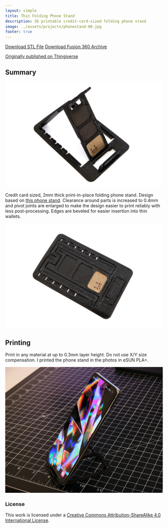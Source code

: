 ```yaml
---
layout: simple
title: Thin Folding Phone Stand
description: 3D printable credit-card-sized folding phone stand
image: ../assets/projects/phonestand-00.jpg
footer: true
---
```


<a href="../assets/projects/phonestand-2019-10-10.stl" class="button">Download STL File</a>
<a href="../assets/projects/phonestand-2019-10-10.f3d" class="button">Download Fusion 360 Archive</a>

[Originally published on Thingiverse](https://www.thingiverse.com/thing:3334689)

## Summary

![](../assets/projects/phonestand-00.jpg)

Credit card sized, 2mm thick print-in-place folding phone stand. Design based on [this phone stand](https://www.thingiverse.com/thing:3157890). Clearance around parts is increased to 0.4mm and pivot joints are enlarged to make the design easier to print reliably with less post-processing. Edges are beveled for easier insertion into thin wallets.

![](../assets/projects/phonestand-01.jpg)

## Printing
Print in any material at up to 0.3mm layer height. Do not use X/Y size compensation. I printed the phone stand in the photos in eSUN PLA+.

![](../assets/projects/phonestand-02.jpg)

### License
This work is licensed under a [Creative Commons Attribution-ShareAlike 4.0 International License](http://creativecommons.org/licenses/by-sa/4.0/).
